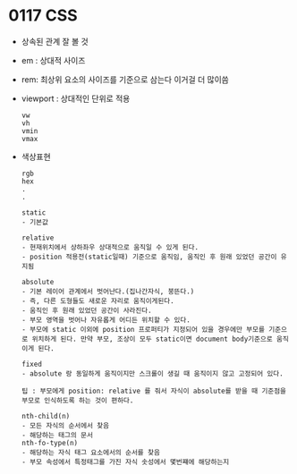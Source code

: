 # 0117 CSS

- 상속된 관계 잘 볼 것

- em : 상대적 사이즈

- rem: 최상위 요소의 사이즈를 기준으로 삼는다  이거걸 더 많이씀

- viewport : 상대적인 단위로 적용

  ```
  vw
  vh
  vmin
  vmax
  ```

- 색상표현

  ```
  rgb
  hex
  .
  .
  ```

  ```
  static
  - 기본값
  
  relative
  - 현재위치에서 상하좌우 상대적으로 움직일 수 있게 된다.
  - position 적용전(static일때) 기준으로 움직임, 움직인 후 원래 있었던 공간이 유지됨
  
  absolute
  - 기본 레이어 관계에서 벗어난다.(집나간자식, 붕뜬다.)
  - 즉, 다른 도형들도 새로운 자리로 움직이게된다.
  - 움직인 후 원래 있었던 공간이 사라진다.
  - 부모 영역을 벗어나 자유롭게 어디든 위치할 수 있다.
  - 부모에 static 이외에 position 프로퍼티가 지정되어 있을 경우에만 부모를 기준으로 위치하게 된다. 만약 부모, 조상이 모두 static이면 document body기준으로 움직이게 된다.
  
  fixed
  - absolute 랑 동일하게 움직이지만 스크롤이 생길 때 움직이지 않고 고정되어 있다.
  
  팁 : 부모에게 position: relative 를 줘서 자식이 absolute를 받을 때 기준점을 부모로 인식하도록 하는 것이 편하다.
  ```

  ```
  nth-child(n)
  - 모든 자식의 순서에서 찾음
  - 해당하는 태그의 문서
  nth-fo-type(n)
  - 해당하는 자식 태그 요소에서의 순서를 찾음
  - 부모 속성에서 특정태그를 가진 자식 솟성에서 몇번쨰에 해당하는지
  ```

  